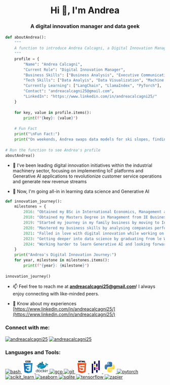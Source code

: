 <h1 align="center">Hi 👋, I'm Andrea</h1>
<h3 align="center">A digital innovation manager and data geek</h3>

```python
def aboutAndrea():
    """
    A function to introduce Andrea Calcagni, a Digital Innovation Manager and data science enthusiast.
    """
    profile = {
        "Name": "Andrea Calcagni",
        "Current Role": "Digital Innovation Manager",
        "Business Skills": ["Business Analysis", "Executive Communication", "Team Leadership", "Project Management", "Digital Strategy"],
        "Tech Skills": ["Data Analyis", "Data Visualization", "Machine Learning", "Neural Networks", "Generative AI"]
        "Currently Learning": ["LangChain", "LlamaIndex", "PyTorch"],
        "Contact": "andreacalcagni25@gmail.com",
        "LinkedIn": "https://www.linkedin.com/in/andreacalcagni25/"
    }

    for key, value in profile.items():
        print(f"{key}: {value}")

    # Fun Fact
    print("\nFun Fact:")
    print("On weekends, Andrea swaps data models for ski slopes, finding inspiration in the crisp mountain air.")

# Run the function to see Andrea's profile
aboutAndrea()
```

- 🌱 I’ve been leading digital innovation initiatives within the industrial machinery sector, focusing on implementing IoT platforms and Generative AI applications to revolutionize customer service operations and generate new revenue streams
  
- 🚀 Now, I'm going all-in in learning data science and Generative AI

```python
def innovation_journey():
    milestones = {
        2016: "Obtained my BSc in International Economics, Management and Finance from Bocconi, graduating with distinction",
        2018: "Obtained my Masters Degree in Management from IE Business School in Spain",
        2019: "Started my journey in my family business by moving to India and launching the local subsidiary",
        2020: "Mastered my business skills by analysing companies performances and crafting business plans",
        2021: "Falled in love with digital innovation while working on IoT projects",
        2023: "Getting deeper into data science by graduating from le Wagon and implementing Generative AI applications",
        2024: "Working harder to learn Generative AI and looking forward to the next challenges"
    }
    print("Andrea's Digital Innovation Journey:")
    for year, milestone in milestones.items():
        print(f"{year}: {milestone}")

innovation_journey()
```

- 📫 Feel free to reach me at **andreacalcagni25@gmail.com**! I always enjoy connecting with like-minded peers.

- 📄 Know about my experiences [https://www.linkedin.com/in/andreacalcagni25/](https://www.linkedin.com/in/andreacalcagni25/)

<h3 align="left">Connect with me:</h3>
<p align="left">
<a href="https://linkedin.com/in/andreacalcagni25" target="blank"><img align="center" src="https://raw.githubusercontent.com/rahuldkjain/github-profile-readme-generator/master/src/images/icons/Social/linked-in-alt.svg" alt="andreacalcagni25" height="30" width="40" /></a>
<a href="https://kaggle.com/andreacalcagni25" target="blank"><img align="center" src="https://raw.githubusercontent.com/rahuldkjain/github-profile-readme-generator/master/src/images/icons/Social/kaggle.svg" alt="andreacalcagni25" height="30" width="40" /></a>
</p>

<h3 align="left">Languages and Tools:</h3>
<p align="left"> <a href="https://www.gnu.org/software/bash/" target="_blank" rel="noreferrer"> <img src="https://www.vectorlogo.zone/logos/gnu_bash/gnu_bash-icon.svg" alt="bash" width="40" height="40"/> </a> <a href="https://www.w3schools.com/css/" target="_blank" rel="noreferrer"> <img src="https://raw.githubusercontent.com/devicons/devicon/master/icons/css3/css3-original-wordmark.svg" alt="css3" width="40" height="40"/> </a> <a href="https://www.docker.com/" target="_blank" rel="noreferrer"> <img src="https://raw.githubusercontent.com/devicons/devicon/master/icons/docker/docker-original-wordmark.svg" alt="docker" width="40" height="40"/> </a> <a href="https://cloud.google.com" target="_blank" rel="noreferrer"> <img src="https://www.vectorlogo.zone/logos/google_cloud/google_cloud-icon.svg" alt="gcp" width="40" height="40"/> </a> <a href="https://git-scm.com/" target="_blank" rel="noreferrer"> <img src="https://www.vectorlogo.zone/logos/git-scm/git-scm-icon.svg" alt="git" width="40" height="40"/> </a> <a href="https://www.w3.org/html/" target="_blank" rel="noreferrer"> <img src="https://raw.githubusercontent.com/devicons/devicon/master/icons/html5/html5-original-wordmark.svg" alt="html5" width="40" height="40"/> </a> <a href="https://pandas.pydata.org/" target="_blank" rel="noreferrer"> <img src="https://raw.githubusercontent.com/devicons/devicon/2ae2a900d2f041da66e950e4d48052658d850630/icons/pandas/pandas-original.svg" alt="pandas" width="40" height="40"/> </a> <a href="https://www.python.org" target="_blank" rel="noreferrer"> <img src="https://raw.githubusercontent.com/devicons/devicon/master/icons/python/python-original.svg" alt="python" width="40" height="40"/> </a> <a href="https://pytorch.org/" target="_blank" rel="noreferrer"> <img src="https://www.vectorlogo.zone/logos/pytorch/pytorch-icon.svg" alt="pytorch" width="40" height="40"/> </a> <a href="https://scikit-learn.org/" target="_blank" rel="noreferrer"> <img src="https://upload.wikimedia.org/wikipedia/commons/0/05/Scikit_learn_logo_small.svg" alt="scikit_learn" width="40" height="40"/> </a> <a href="https://seaborn.pydata.org/" target="_blank" rel="noreferrer"> <img src="https://seaborn.pydata.org/_images/logo-mark-lightbg.svg" alt="seaborn" width="40" height="40"/> </a> <a href="https://www.sqlite.org/" target="_blank" rel="noreferrer"> <img src="https://www.vectorlogo.zone/logos/sqlite/sqlite-icon.svg" alt="sqlite" width="40" height="40"/> </a> <a href="https://www.tensorflow.org" target="_blank" rel="noreferrer"> <img src="https://www.vectorlogo.zone/logos/tensorflow/tensorflow-icon.svg" alt="tensorflow" width="40" height="40"/> </a> <a href="https://zapier.com" target="_blank" rel="noreferrer"> <img src="https://www.vectorlogo.zone/logos/zapier/zapier-icon.svg" alt="zapier" width="40" height="40"/> </a> </p>
